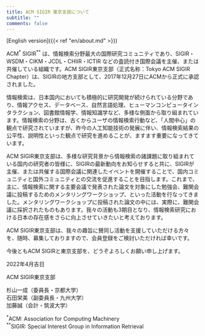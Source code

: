 ```yaml
---
title: ACM SIGIR 東京支部について
subtitle: ""
comments: false
---
```


[English version]({{< ref "en/about.md" >}})

ACM<sup>*</sup> SIGIR<sup>**</sup> は、情報検索分野最大の国際研究コミュニティであり、SIGIR・WSDM・CIKM・JCDL・CHIIR・ICTIR などの査読付き国際会議を主催、または共催している組織です。ACM SIGIR東京支部（正式名称：Tokyo ACM SIGIR Chapter）は、SIGIRの地方支部として、2017年12月27日にACMから正式に承認されました。

情報検索は、日本国内においても積極的に研究開発が続けられている分野であり、情報アクセス、データベース、自然言語処理、ヒューマンコンピュータインタラクション、図書館情報学、情報知識学など、多様な側面から取り組まれています。情報検索の分野は、古くからユーザの情報検索行動など、「人間中心」の観点で研究されていますが、昨今の人工知能技術の発展に伴い、情報検索結果の公平性、説明性といった観点で研究を進めることが、ますます重要になってきています。

ACM SIGIR東京支部は、多様な研究背景から情報検索の諸課題に取り組まれている国内の研究者の皆様に、SIGIRの最新動向をお知らせすると共に、SIGIRが主催、または共催する国際会議に関連したイベントを開催することで、国内コミュニティと国外コミュニティとの交流を促進することを目指します。これまで、主に、情報検索に関する主要会議で発表された論文を対象にした勉強会、難関会議に投稿するためのメンタリングワークショップ、といった活動を行なってきました。メンタリングワークショップに投稿された論文の中には、実際に、難関会議に採択されたものもあります。我々の活動も3期目となり、情報検索研究における日本の存在感をさらに向上させていきたいと考えております。

ACM SIGIR東京支部は、我々の趣旨に賛同し活動を支援していただける方々を、随時、募集しておりますので、会員登録をご検討いただければ幸いです。

今後ともACM SIGIRと東京支部を、どうぞよろしくお願い申し上げます。

2022年4月吉日

ACM SIGIR東京支部

杉山一成（委員長・京都大学）<br>
石田栄美（副委員長・九州大学）<br>
加藤誠（会計・筑波大学）

<sup>*</sup>ACM: Association for Computing Machinery<br>
<sup>**</sup>SIGIR: Special Interest Group in Information Retrieval
